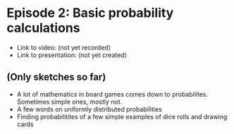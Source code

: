 # Episode 2: Basic probability calculations

* Link to video: (not yet recorded)
* Link to presentation: (not yet created)

## (Only sketches so far)

* A lot of mathematics in board games comes down to probabilites. Sometimes simple ones, mostly not.
* A few words on uniformly distributed probabilities
* Finding probabilitites of a few simple examples of dice rolls and drawing cards

